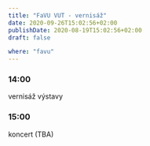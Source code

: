 ```yaml
---
title: "FaVU VUT - vernisáž"
date: 2020-09-26T15:02:56+02:00
publishDate: 2020-08-19T15:02:56+02:00
draft: false

where: "favu"
---
```


### 14:00
vernisáž výstavy

### 15:00
koncert (TBA)
